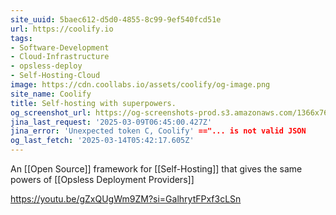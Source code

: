 ```yaml
---
site_uuid: 5baec612-d5d0-4855-8c99-9ef540fcd51e
url: https://coolify.io
tags:
- Software-Development
- Cloud-Infrastructure
- opsless-deploy
- Self-Hosting-Cloud
image: https://cdn.coollabs.io/assets/coolify/og-image.png
site_name: Coolify
title: Self-hosting with superpowers.
og_screenshot_url: https://og-screenshots-prod.s3.amazonaws.com/1366x768/80/false/8adb6cd229225f3089022eda32c5ae6c0d5b1a4b17b5b55bfabbb1493a916eb5.jpeg
jina_last_request: '2025-03-09T06:45:00.427Z'
jina_error: 'Unexpected token C, Coolify' =="... is not valid JSON
og_last_fetch: '2025-03-14T05:42:17.605Z'
---
```

An [[Open Source]] framework for [[Self-Hosting]] that gives the same powers of [[Opsless Deployment Providers]]

https://youtu.be/gZxQUgWm9ZM?si=GalhrytFPxf3cLSn
